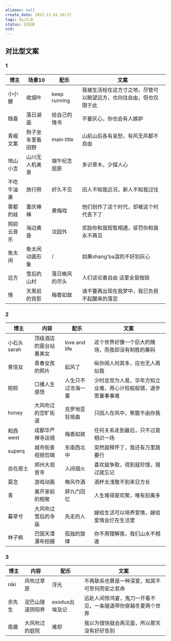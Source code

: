 ```yaml
---
aliases: null
create_date: 2022-11-01 20:57
tags: dy/汇总
status: 已完成 
uid: 
---
```


## 对比型文案

### 1

| 博主 | 场景10 | 配乐 | 文案 |
| --- | --- | --- | --- |
| 小小滕 | 收烟叶 | keep running | 我被生活栓在这方寸之地，尽管可以眺望远方，也向往自由，但也仅限于此 |
| 随喜 | 落日湖面 | 给自己的情书 | 不要灰心，你也会有人嫉妒 |
| 青椒文案 | 狗子坐车里看田野 | main title | 山前山后各有哀愁，有风无风都不自由 |
| 地山小吉 | 山川无人机美景 | 端午纪念屈原 | 多识草木，少探人心 |
| 不吃牛油果 | 旅行照 | 好久不见 | 旧人不知我近况，新人不知我过往 |
| 雾都的娃 | 重庆棒棒 | 黄梅戏 | 他们创作了这个时代，却被这个时代丢下了 |
| 网抑云音乐 | 海边黄昏 | 沈园外 | 奖励你和我短暂相遇，惩罚你和我永不再见 |
| 鱼太闲 | 鱼太闲动画形象 | / | 如果shang'ba混的不好别灰心 |
| 远方 | 雪后的山村 | 落日晚风的尽头 | 人们谈论着自由 话里全是枷锁 |
| 情 | 天黑前的背影 | 梅香如故 | 请不要再出现在我梦中，我已负担不起醒来的落空 |

### 2

| 博主 | 内容 | 配乐 | 文案 |
| --- | --- | --- | --- |
| 小石头sarah | 顶级酒店的窗台站着美女 | love and life | 这个世界好像一个巨大的赌场，而我却没有制胜的筹码 |
| 普信女 | 青春女孩的照片 | 起风了 | 纵你阅人何其多，应也无人再似我 |
| 皖皖 | 口播人生感悟 | 人生只不过沧海一粟 | 少时总觉为人易，华年方知立业难，用心计较般般错，退步思量事事难 |
| honey | 大风吹过的空旷街道 | 克罗地亚狂摇曲 | 只因人在风中，聚散不由你我 |
| 和西west | 成都华严禅寺运镜 | 梅香如故 | 任何关系走到最后，只不过是相识一场 |
| superq | 城市街景视频剪辑 | 东南西北中 | 突然就释怀了，我还有万里路要行 |
| 自在居士 | 郑州大观音寺 | 人间烟火 | 喜欢就争取，得到就珍惜，错过就忘记 |
| 莫念 | 游戏动画 | 晚风作酒 | 酒杯太浅敬不到来日方长 |
| 青 | 离开家前的相聚 | 辞九门回忆 | 人生难得是欢聚，唯有别离多 |
| 暮草兮 | 大风吹过雪后的寺庙 | 先走的人 | 嫁给生活可以培养爱情，嫁给爱情会烂在生活里 |
| 林子枫 | 巴国天潭瀑布拍摄 | 孤独的旋律 | 你不用理解我，我们山水不相逢 |

### 3

| 博主 | 内容 | 配乐 | 文案 |
| --- | --- | --- | --- |
| niki | 风吹过草原 | 浮光 | 不再联系也算是一种深爱，知其不可奈何而安之若命 |
| 余先生 | 泥巴山隧道阴阳界 | exodus出埃及记 | 远赴人间惊鸿宴，鬼刀一开看不见，一条隧道带你穿越冬夏两个世界 |
| 南晨 | 大风吹过的庭院 | 难却 | 我以为很快就会再见面，所以那天没有好好告别 |